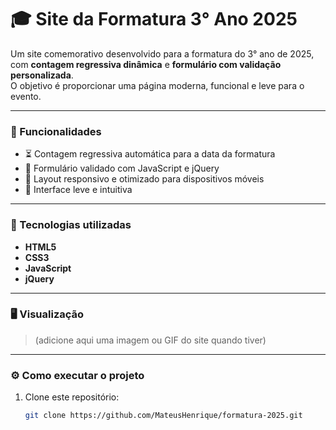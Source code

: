 # 🎓 Site da Formatura 3° Ano 2025

Um site comemorativo desenvolvido para a formatura do 3° ano de 2025, com **contagem regressiva dinâmica** e **formulário com validação personalizada**.  
O objetivo é proporcionar uma página moderna, funcional e leve para o evento.

---

### 🚀 Funcionalidades
- ⏳ Contagem regressiva automática para a data da formatura  
- 📝 Formulário validado com JavaScript e jQuery  
- 📱 Layout responsivo e otimizado para dispositivos móveis  
- 🎨 Interface leve e intuitiva

---

### 🧩 Tecnologias utilizadas
- **HTML5**
- **CSS3**
- **JavaScript**
- **jQuery**

---

### 🖥️ Visualização
> (adicione aqui uma imagem ou GIF do site quando tiver)

---

### ⚙️ Como executar o projeto
1. Clone este repositório:  
   ```bash
   git clone https://github.com/MateusHenrique/formatura-2025.git

